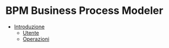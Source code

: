 # BPM Business Process Modeler
- [Introduzione](https://github.com/federicobonazzi-csw/federicobonazzicsw1.github.io/blob/45b266344b1aed6902e647a79fd7193955e95ecb/doc/Introduzione.md)
  - [Utente](https://github.com/federicobonazzi-csw/federicobonazzicsw1.github.io/blob/45b266344b1aed6902e647a79fd7193955e95ecb/doc/Utente.md)
  - [Operazioni](https://github.com/federicobonazzi-csw/federicobonazzicsw1.github.io/blob/45b266344b1aed6902e647a79fd7193955e95ecb/doc/Operazioni.md)



